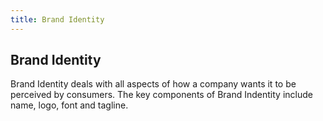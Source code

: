 ```yaml
---
title: Brand Identity
---
```

## Brand Identity

Brand Identity deals with all aspects of how a company wants it to be perceived by consumers. The key components of Brand Indentity include name, logo, font and tagline.  


